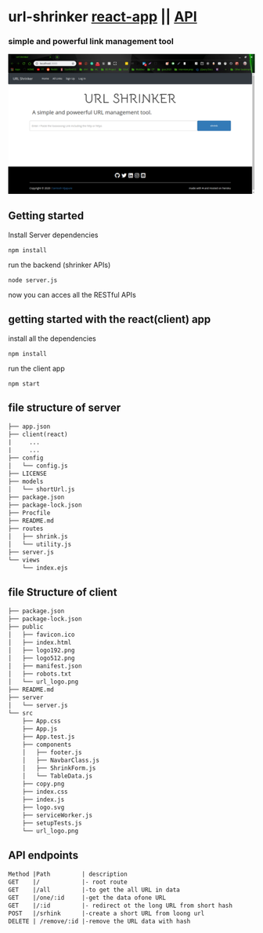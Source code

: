 
# url-shrinker [react-app](https://shrinker-client.herokuapp.com/) || [API](https://shrinkapi.herokuapp.com)

### simple and powerful link management tool

![](SS.png)

## Getting started

Install Server dependencies  

```
npm install
```
run the backend (shrinker APIs)
```
node server.js
```
now you can acces all the RESTful APIs 

## getting started with the react(client) app

install all the dependencies
```
npm install
```
run the client app
```
npm start
```

## file structure of server
```
├── app.json
├── client(react)
|     ...
|     ...
├── config
│   └── config.js
├── LICENSE
├── models
│   └── shortUrl.js
├── package.json
├── package-lock.json
├── Procfile
├── README.md
├── routes
│   ├── shrink.js
│   └── utility.js
├── server.js
└── views
    └── index.ejs

```
## file Structure of client
```
├── package.json
├── package-lock.json
├── public
│   ├── favicon.ico
│   ├── index.html
│   ├── logo192.png
│   ├── logo512.png
│   ├── manifest.json
│   ├── robots.txt
│   └── url_logo.png
├── README.md
├── server
│   └── server.js
└── src
    ├── App.css
    ├── App.js
    ├── App.test.js
    ├── components
    │   ├── footer.js
    │   ├── NavbarClass.js
    │   ├── ShrinkForm.js
    │   └── TableData.js
    ├── copy.png
    ├── index.css
    ├── index.js
    ├── logo.svg
    ├── serviceWorker.js
    ├── setupTests.js
    └── url_logo.png

```
## API endpoints
```
Method |Path         | description                                   
GET    |/            |- root route
GET    |/all         |-to get the all URL in data
GET    |/one/:id     |-get the data ofone URL
GET    |/:id         |- redirect ot the long URL from short hash
POST   |/srhink      |-create a short URL from loong url
DELETE | /remove/:id |-remove the URL data with hash
```

